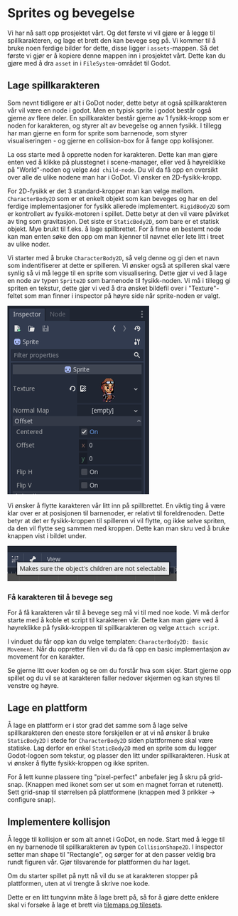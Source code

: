 # Sprites og bevegelse

Vi har nå satt opp prosjektet vårt. Og det første vi vil gjøre er å legge til
spillkarakteren, og lage et brett den kan bevege seg på. Vi kommer til å bruke noen
ferdige bilder for dette, disse ligger i `assets`-mappen. Så det første vi gjør er å
kopiere denne mappen inn i prosjektet vårt. 
Dette kan du gjøre med å dra `asset` in i `FileSystem`-området til Godot.

## Lage spillkarakteren

Som nevnt tidligere er alt i GoDot noder, dette betyr at også spillkarakteren vår
vil være en node i godot. Men en typisk sprite i godot består også gjerne av flere
deler. En spillkarakter består gjerne av 1 fysikk-kropp som er noden for karakteren,
og styrer alt av bevegelse og annen fysikk. I tillegg har man gjerne en form for
sprite som barnenode, som styrer visualiseringen - og gjerne en collision-box for
å fange opp kollisjoner. 

La oss starte med å opprette noden for karakteren. Dette kan man gjøre enten ved å klikke
på plusstegnet i scene-manager, eller ved å høyreklikke på "World"-noden og velge
`Add child-node`. Du vil da få opp en oversikt over alle de ulike nodene man har i GoDot.
Vi ønsker en 2D-fysikk-kropp.

For 2D-fysikk er det 3 standard-kropper man kan velge mellom. `CharacterBody2D` som er et
enkelt objekt som kan beveges og har en del ferdige implementasjoner for fysikk allerede
implementert. `RigidBody2D` som er kontrollert av fysikk-motoren i spillet. Dette betyr
at den vil være påvirket av ting som gravitasjon. Det siste er `StaticBody2D`, som bare
er et statisk objekt. Mye brukt til f.eks. å lage spillbrettet. For å finne en bestemt node
kan man enten søke den opp om man kjenner til navnet eller lete litt i treet av ulike noder.

Vi starter med å bruke `CharacterBody2D`, så velg denne og gi den et navn som
indentifiserer at dette er spilleren. Vi ønsker også at spilleren skal være synlig
så vi må legge til en sprite som visualisering. Dette gjør vi ved å lage en node av
typen `Sprite2D` som barnenode til fysikk-noden. Vi må i tillegg gi spriten en tekstur, dette
gjør vi ved å dra ønsket bildefil over i "Texture"-feltet som man finner i inspector på
høyre side når sprite-noden er valgt.

![Bilde av inspector med tekstur](./bilder/add-texture.png)

Vi ønsker å flytte karakteren vår litt inn på spillbrettet. En viktig ting å være klar
over er at posisjonen til barnenoder, er relativt til foreldrenoden. Dette betyr at det
er fysikk-kroppen til spilleren vi vil flytte, og ikke selve spriten, da den vil flytte
seg sammen med kroppen. Dette kan man skru ved å bruke knappen vist i bildet under.

![Bilde av knappen for å skru av mulighet for å velge barnenoder](./bilder/not-select-child.png)


### Få karakteren til å bevege seg

For å få karakteren vår til å bevege seg må vi til med noe kode. Vi må derfor starte
med å koble et script til karakteren vår. Dette kan man gjøre ved å høyreklikke på
fysikk-kroppen til spillkarakteren og velge `Attach script`.

I vinduet du får opp kan du velge templaten: `CharacterBody2D: Basic Movement`. Når
du oppretter filen vil du da få opp en basic implementasjon av movement for en karakter.

Se gjerne litt over koden og se om du forstår hva som skjer. Start gjerne opp spillet
og du vil se at karakteren faller nedover skjermen og kan styres til venstre og høyre.


## Lage en plattform

Å lage en plattform er i stor grad det samme som å lage selve spillkarakteren
den eneste store forskjellen er at vi nå ønsker å bruke `StaticBody2D` i stede 
for `CharacterBody2D` siden plattformene skal være statiske. Lag derfor
en enkel `StaticBody2D` med en sprite som du legger Godot-logoen som tekstur,
og plasser den litt under spillkarakteren. Husk at vi ønsker å flytte
fysikk-kroppen og ikke spriten.

For å lett kunne plassere ting "pixel-perfect" anbefaler jeg å skru på grid-snap. 
(Knappen med ikonet som ser ut som en magnet forran et rutenett). Sett grid-snap
til størrelsen på plattformene (knappen med 3 prikker -> configure snap).


## Implementere kollisjon

Å legge til kollisjon er som alt annet i GoDot, en node. Start med å legge til
en ny barnenode til spillkarakteren av typen `CollisionShape2D`. I inspector
setter man shape til "Rectangle", og sørger for at den passer veldig bra rundt
figuren vår. Gjør tilsvarende for plattformen du har laget.

Om du starter spillet på nytt nå vil du se at karakteren stopper på plattformen,
uten at vi trengte å skrive noe kode.

Dette er en litt tungvinn måte å lage brett på, så for å gjøre dette enklere
skal vi forsøke å lage et brett via [tilemaps og tilesets](./03-tilemaps-og-tilesets.md).

